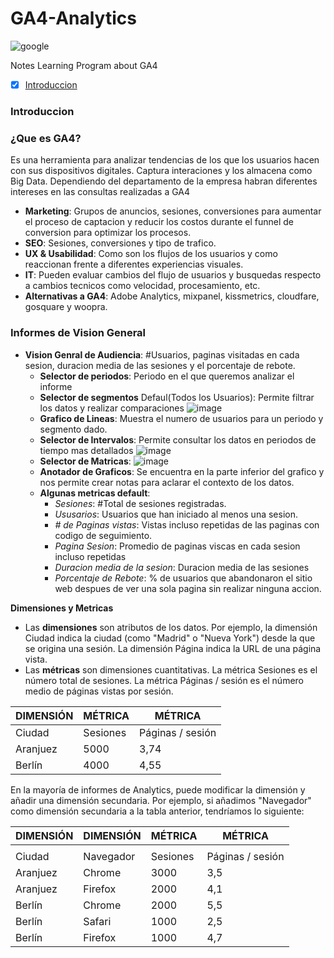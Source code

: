 # GA4-Analytics
![google](https://i0.wp.com/www.lalmendrodesign.com/wp-content/uploads/2021/03/Google-Analytics-Logo.png?fit=3636%2C2000&ssl=1)

Notes Learning Program about GA4 

- [x] [Introduccion](#introduccion)


### Introduccion

### ¿Que es GA4?
Es una herramienta para analizar tendencias de los que los usuarios hacen con sus dispositivos digitales. Captura interaciones y los almacena como Big Data. Dependiendo del departamento de la empresa habran diferentes intereses en las consultas realizadas a GA4

- **Marketing**: Grupos de anuncios, sesiones, conversiones para aumentar el proceso de captacion y reducir los costos durante el funnel de conversion para optimizar los procesos. 
- **SEO**: Sesiones, conversiones y tipo de trafico.
- **UX & Usabilidad**: Como son los flujos de los usuarios y como reaccionan frente a diferentes experiencias visuales.
- **IT**: Pueden evaluar cambios del flujo de usuarios y busquedas respecto a cambios tecnicos como velocidad, procesamiento, etc.
- **Alternativas a GA4**: Adobe Analytics, mixpanel, kissmetrics, cloudfare, gosquare y woopra.

### Informes de Vision General
- **Vision Genral de Audiencia**: #Usuarios, paginas visitadas en cada sesion, duracion media de las sesiones y el porcentaje de rebote. 
  - **Selector de periodos**: Periodo en el que queremos analizar el informe
  - **Selector de segmentos** Defaul(Todos los Usuarios): Permite filtrar los datos y realizar comparaciones
![image](https://user-images.githubusercontent.com/60556632/169178745-13b8133e-363f-421f-9e6d-cd2df4a54c7e.png)
  - **Grafico de Lineas**: Muestra el numero de usuarios para un periodo y segmento dado.
  - **Selector de Intervalos**: Permite consultar los datos en periodos de tiempo mas detallados
![image](https://user-images.githubusercontent.com/60556632/169178961-5bae282c-80fb-4ace-a261-9e71f62da355.png)
  - **Selector de Matricas**:
![image](https://user-images.githubusercontent.com/60556632/169179105-dd0173d6-36a8-4b00-8595-1cfc0e4a8419.png)
  - **Anotador de Graficos**: Se encuentra en la parte inferior del grafico y nos permite crear notas para aclarar el contexto de los datos.
  - **Algunas metricas default**:
    - _Sesiones_: #Total de sesiones registradas.
    - _Ususarios_: Usuarios que han iniciado al menos una sesion.
    - _# de Paginas vistas_: Vistas incluso repetidas de las paginas con codigo de seguimiento.
    - _Pagina Sesion_: Promedio de paginas viscas en cada sesion incluso repetidas
    - _Duracion media de la sesion_: Duracion media de las sesiones
    - _Porcentaje de Rebote_: % de usuarios que abandonaron el sitio web despues de ver una sola pagina sin realizar ninguna accion.

**Dimensiones y Metricas**
  - Las **dimensiones** son atributos de los datos. Por ejemplo, la dimensión Ciudad indica la ciudad (como "Madrid" o "Nueva York") desde la que se origina una sesión. La dimensión Página indica la URL de una página vista.
- Las **métricas** son dimensiones cuantitativas. La métrica Sesiones es el número total de sesiones. La métrica Páginas / sesión es el número medio de páginas vistas por sesión.

| DIMENSIÓN | MÉTRICA  | MÉTRICA          |
| --------- | -------- | ---------------- |
| Ciudad    | Sesiones | Páginas / sesión |
| Aranjuez  | 5000     | 3,74             |
| Berlín    | 4000     | 4,55             |

En la mayoría de informes de Analytics, puede modificar la dimensión y añadir una dimensión secundaria. Por ejemplo, si añadimos "Navegador" como dimensión secundaria a la tabla anterior, tendríamos lo siguiente:

| DIMENSIÓN | DIMENSIÓN | MÉTRICA  | MÉTRICA          |
| --------- | --------- | -------- | ---------------- |
|  |
| Ciudad    | Navegador | Sesiones | Páginas / sesión |
| Aranjuez  | Chrome    | 3000     | 3,5              |
| Aranjuez  | Firefox   | 2000     | 4,1              |
| Berlín    | Chrome    | 2000     | 5,5              |
| Berlín    | Safari    | 1000     | 2,5              |
| Berlín    | Firefox   | 1000     | 4,7              |
 
